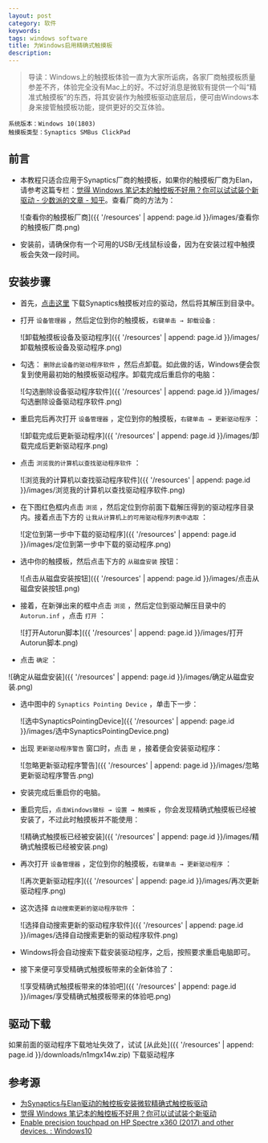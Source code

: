 ```yaml
---
layout: post
category: 软件
keywords:
tags: windows software
title: 为Windows启用精确式触摸板
description:
---
```



> 导读：Windows上的触摸板体验一直为大家所诟病，各家厂商触摸板质量参差不齐，体验完全没有Mac上的好。不过好消息是微软有提供一个叫“精准式触摸板”的东西，将其安装作为触摸板驱动底层后，便可由Windows本身来接管触摸板功能，提供更好的交互体验。

```
系统版本：Windows 10(1803)
触摸板类型：Synaptics SMBus ClickPad
```

## 前言
- 本教程只适合应用于Synaptics厂商的触摸板，如果你的触摸板厂商为Elan，请参考这篇专栏：[觉得 Windows 笔记本的触控板不好用？你可以试试装个新驱动 - 少数派的文章 - 知乎](https://zhuanlan.zhihu.com/p/38249316)。查看厂商的方法为：
  
  ![查看你的触摸板厂商]({{ '/resources' | append: page.id }}/images/查看你的触摸板厂商.png)

- 安装前，请确保你有一个可用的USB/无线鼠标设备，因为在安装过程中触摸板会失效一段时间。

## 安装步骤

- 首先，[点击这里](https://download.lenovo.com/pccbbs/mobiles/n1mgx14w.zip) 下载Synaptics触摸板对应的驱动，然后将其解压到目录中。

- 打开 `设备管理器` ，然后定位到你的触摸板，`右键单击 → 卸载设备` :

  ![卸载触摸板设备及驱动程序]({{ '/resources' | append: page.id }}/images/卸载触摸板设备及驱动程序.png)

- 勾选： `删除此设备的驱动程序软件` ，然后点卸载。如此做的话，Windows便会恢复到使用最初始的触摸板驱动程序。卸载完成后重启你的电脑：

  ![勾选删除设备驱动程序软件]({{ '/resources' | append: page.id }}/images/勾选删除设备驱动程序软件.png)

- 重启完后再次打开 `设备管理器` ，定位到你的触摸板，`右键单击 → 更新驱动程序` ：

  ![卸载完成后更新驱动程序]({{ '/resources' | append: page.id }}/images/卸载完成后更新驱动程序.png)

- 点击 `浏览我的计算机以查找驱动程序软件` ：

  ![浏览我的计算机以查找驱动程序软件]({{ '/resources' | append: page.id }}/images/浏览我的计算机以查找驱动程序软件.png)

- 在下图红色框内点击 `浏览` ，然后定位到你前面下载解压得到的驱动程序目录内。接着点击下方的 `让我从计算机上的可用驱动程序列表中选取` ：

  ![定位到第一步中下载的驱动程序]({{ '/resources' | append: page.id }}/images/定位到第一步中下载的驱动程序.png)

- 选中你的触摸板，然后点击下方的 `从磁盘安装` 按钮：

  ![点击从磁盘安装按钮]({{ '/resources' | append: page.id }}/images/点击从磁盘安装按钮.png)

- 接着，在新弹出来的框中点击 `浏览` ，然后定位到驱动解压目录中的 `Autorun.inf` ，点击 `打开` ：

  ![打开Autorun脚本]({{ '/resources' | append: page.id }}/images/打开Autorun脚本.png)

-  点击 `确定` ：

  ![确定从磁盘安装]({{ '/resources' | append: page.id }}/images/确定从磁盘安装.png)

- 选中图中的 `Synaptics Pointing Device` ，单击下一步：

  ![选中SynapticsPointingDevice]({{ '/resources' | append: page.id }}/images/选中SynapticsPointingDevice.png)

- 出现 `更新驱动程序警告` 窗口时，点击 `是` ，接着便会安装驱动程序：

  ![忽略更新驱动程序警告]({{ '/resources' | append: page.id }}/images/忽略更新驱动程序警告.png)

- 安装完成后重启你的电脑。

- 重启完后，`点击Windows徽标 → 设置 → 触摸板` ，你会发现精确式触摸板已经被安装了，不过此时触摸板并不能使用：

  ![精确式触摸板已经被安装]({{ '/resources' | append: page.id }}/images/精确式触摸板已经被安装.png)

- 再次打开 `设备管理器` ，定位到你的触摸板，`右键单击 → 更新驱动程序` ：

  ![再次更新驱动程序]({{ '/resources' | append: page.id }}/images/再次更新驱动程序.png)

- 这次选择 `自动搜索更新的驱动程序软件` ：
  
  ![选择自动搜索更新的驱动程序软件]({{ '/resources' | append: page.id }}/images/选择自动搜索更新的驱动程序软件.png)

- Windows将会自动搜索下载安装驱动程序，之后，按照要求重启电脑即可。

- 接下来便可享受精确式触摸板带来的全新体验了：
  
  ![享受精确式触摸板带来的体验吧]({{ '/resources' | append: page.id }}/images/享受精确式触摸板带来的体验吧.png)

## 驱动下载
如果前面的驱动程序下载地址失效了，试试 [从此处]({{ '/resources' | append: page.id }}/downloads/n1mgx14w.zip) 下载驱动程序


## 参考源
  - [为Synaptics与Elan驱动的触控板安装微软精确式触控板驱动](https://zhuanlan.zhihu.com/p/28888470)
  - [觉得 Windows 笔记本的触控板不好用？你可以试试装个新驱动](https://zhuanlan.zhihu.com/p/38249316)
  - [Enable precision touchpad on HP Spectre x360 (2017) and other devices. : Windows10](https://www.reddit.com/r/Windows10/comments/6qz30h/enable_precision_touchpad_on_hp_spectre_x360_2017/)

